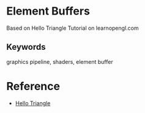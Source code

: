 # Element Buffers

Based on Hello Triangle Tutorial on learnopengl.com

## Keywords
graphics pipeline, shaders, element buffer

# Reference
* [Hello Triangle](https://learnopengl.com/Getting-started/Hello-Triangle)
